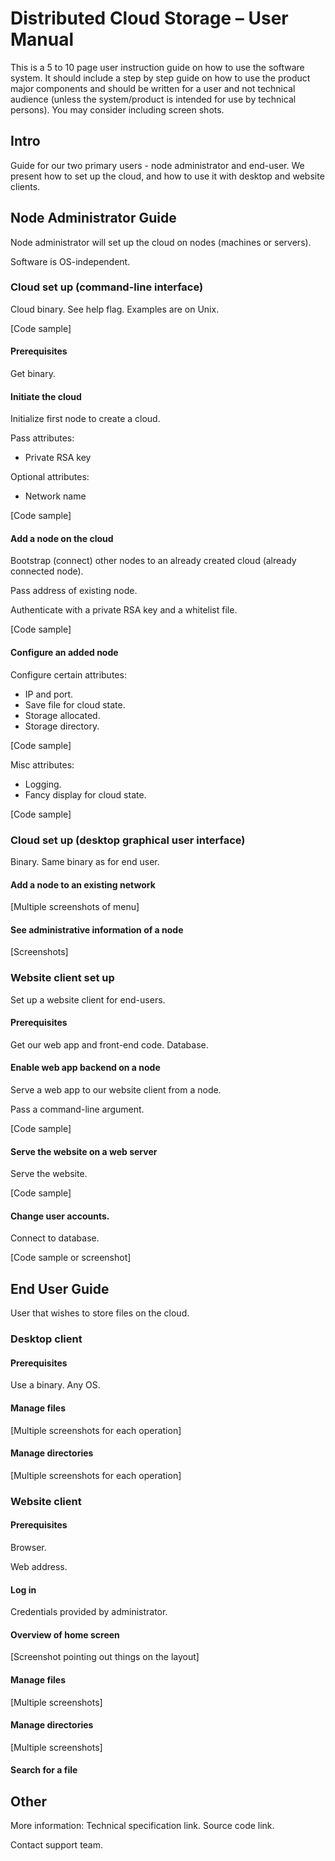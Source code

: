 # Distributed Cloud Storage – User Manual

This is a 5 to 10 page user instruction guide on how to use the software system. It should include a step by step guide on how to use the product major components and should be written for a user and not technical audience (unless the system/product is intended for use by technical persons). You may consider including screen shots. 

## Intro

Guide for our two primary users - node administrator and end-user.
We present how to set up the cloud, and how to use it with desktop and website clients.

## Node Administrator Guide

Node administrator will set up the cloud on nodes (machines or servers).

Software is OS-independent. 

### Cloud set up (command-line interface)

Cloud binary. See help flag. Examples are on Unix.

[Code sample]

#### Prerequisites

Get binary.

#### Initiate the cloud

Initialize first node to create a cloud.

Pass attributes:
* Private RSA key

Optional attributes:
* Network name

[Code sample]

#### Add a node on the cloud

Bootstrap (connect) other nodes to an already created cloud (already connected node).

Pass address of existing node.

Authenticate with a private RSA key and a whitelist file.

[Code sample]

#### Configure an added node

Configure certain attributes:
* IP and port.
* Save file for cloud state.
* Storage allocated.
* Storage directory.

[Code sample]

Misc attributes:
* Logging.
* Fancy display for cloud state.

[Code sample]

### Cloud set up (desktop graphical user interface)

Binary. Same binary as for end user.

#### Add a node to an existing network

[Multiple screenshots of menu]

#### See administrative information of a node

[Screenshots]

### Website client set up

Set up a website client for end-users.

#### Prerequisites

Get our web app and front-end code. Database.

#### Enable web app backend on a node

Serve a web app to our website client from a node.

Pass a command-line argument.

[Code sample]

#### Serve the website on a web server

Serve the website.

[Code sample]

#### Change user accounts.

Connect to database.

[Code sample or screenshot]

## End User Guide

User that wishes to store files on the cloud.

### Desktop client

#### Prerequisites
    
Use a binary. Any OS.

#### Manage files

[Multiple screenshots for each operation]

#### Manage directories

[Multiple screenshots for each operation]

### Website client

#### Prerequisites

Browser.

Web address.

#### Log in

Credentials provided by administrator.

#### Overview of home screen

[Screenshot pointing out things on the layout]

#### Manage files

[Multiple screenshots]

#### Manage directories

[Multiple screenshots]

#### Search for a file

## Other

More information:
Technical specification link. Source code link.

Contact support team.
